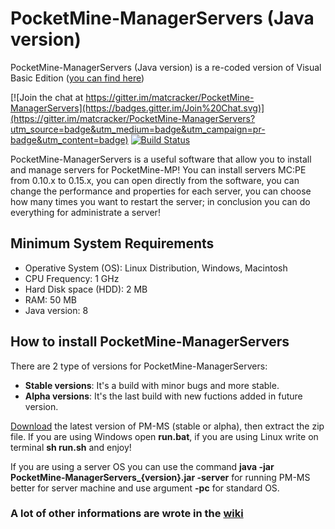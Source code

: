 # PocketMine-ManagerServers (Java version)
PocketMine-ManagerServers (Java version) is a re-coded version of Visual Basic Edition ([you can find here](https://github.com/matcracker/PocketMine-ManagerServers-VisualBasic))

[![Join the chat at https://gitter.im/matcracker/PocketMine-ManagerServers](https://badges.gitter.im/Join%20Chat.svg)](https://gitter.im/matcracker/PocketMine-ManagerServers?utm_source=badge&utm_medium=badge&utm_campaign=pr-badge&utm_content=badge)
[![Build Status](https://travis-ci.org/matcracker/PocketMine-ManagerServers.svg?branch=master)](https://travis-ci.org/matcracker/PocketMine-ManagerServers)

PocketMine-ManagerServers is a useful software that allow you to install and manage servers for PocketMine-MP! You can install servers MC:PE from 0.10.x to 0.15.x, you can open directly from the software, you can change the performance and properties for each server, you can choose how many times you want to restart the server; in conclusion you can do everything for administrate a server!

## Minimum System Requirements
- Operative System (OS): Linux Distribution, Windows, Macintosh
- CPU Frequency: 1 GHz
- Hard Disk space (HDD): 2 MB
- RAM: 50 MB
- Java version: 8

## How to install PocketMine-ManagerServers
There are 2 type of versions for PocketMine-ManagerServers:
- **Stable versions**: It's a build with minor bugs and more stable.
- **Alpha versions**: It's the last build with new fuctions added in future version.

[Download](https://github.com/matcracker/PocketMine-ManagerServers/releases) the latest version of PM-MS (stable or alpha), then extract the zip file. If you are using Windows open **run.bat**, if you are using Linux write on terminal **sh run.sh** and enjoy!

If you are using a server OS you can use the command **java -jar PocketMine-ManagerServers_{version}.jar -server** for running PM-MS better for server machine and use argument **-pc** for standard OS.

### **A lot of other informations are wrote in the [wiki](https://github.com/matcracker/PocketMine-ManagerServers/wiki)**

